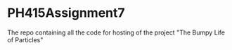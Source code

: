 # PH415Assignment7
The repo containing all the code for hosting of the project "The Bumpy Life of Particles"
